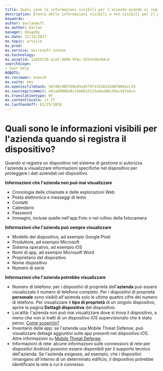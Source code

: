 ```yaml
---
title: Quali sono le informazioni visibili per l'azienda quando si registra il dispositivo? | Microsoft Docs
description: Elenco delle informazioni visibili e non visibili per il personale IT sul dispositivo gestito.
keywords: 
author: barlanmsft
ms.author: barlan
manager: dougeby
ms.date: 11/13/2017
ms.topic: article
ms.prod: 
ms.service: microsoft-intune
ms.technology: 
ms.assetid: 12655728-a1af-4d89-97bc-925fe36c0dc4
searchScope:
- User help
ROBOTS: 
ms.reviewer: esmich
ms.suite: ems
ms.openlocfilehash: 58fd9c985700e65ad5f97376382d348f009e2c29
ms.sourcegitcommit: a41ad9988a8c14e6b15123a9ea9bc29ac437a4ce
ms.translationtype: HT
ms.contentlocale: it-IT
ms.lasthandoff: 01/25/2018
---
```

# <a name="what-information-can-my-company-see-when-i-enroll-my-device"></a>Quali sono le informazioni visibili per l'azienda quando si registra il dispositivo?

Quando si registra un dispositivo nel sistema di gestione si autorizza l'azienda a visualizzare informazioni specifiche nel dispositivo per proteggere i dati aziendali nel dispositivo.

**Informazioni che l'azienda non può mai visualizzare**

- Cronologia delle chiamate e delle esplorazioni Web
- Posta elettronica e messaggi di testo
- Contatti
- Calendario
-   Password
- Immagini, incluse quelle nell'app Foto o nel rullino della fotocamera

**Informazioni che l'azienda può sempre visualizzare**

- Modello del dispositivo, ad esempio Google Pixel
- Produttore, ad esempio Microsoft
- Sistema operativo, ad esempio iOS
- Nomi di app, ad esempio Microsoft Word
- Proprietario del dispositivo
- Nome dispositivo
- Numero di serie

**Informazioni che l'azienda potrebbe visualizzare**

-  Numero di telefono: per i dispositivi di proprietà dell'**azienda** può essere visualizzato il numero di telefono completo. Per i dispositivi di proprietà **personale** sono visibili all'azienda solo le ultime quattro cifre del numero di telefono. Per visualizzare il **tipo di proprietà** di un singolo dispositivo, aprire la pagina **Dettagli dispositivo** del dispositivo.
-  Località: l'azienda non può mai visualizzare dove si trova il dispositivo, a meno che non si tratti di un dispositivo iOS supervisionato che è stato perso. [Come scoprirlo?](https://go.microsoft.com/fwlink/?linkid=853816)
- Inventario delle app: se l'azienda usa Mobile Threat Defense, può visualizzare dettagli aggiuntivi sulle app presenti nel dispositivo iOS. Altre informazioni su [Mobile Threat Defense](you-are-prompted-to-install-mtd-ios.md).
- Informazioni di rete: alcune informazioni sulle connessioni di rete per dispositivi Android possono essere disponibili per il supporto tecnico dell'azienda. Se l'azienda esigesse, ad esempio, che i dispositivi rimangano all'interno di un determinato edificio, il dispositivo potrebbe identificare la rete a cui è connesso. 
